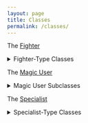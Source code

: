```yaml
---
layout: page
title: Classes
permalink: /classes/
---
```


The [Fighter](/class/fighter)
<details markdown="1">
  <summary>Fighter-Type Classes</summary>
  - The [Barbarian](/class/fighter/barbarian)
  - The [Bodybuilder](/class/fighter/cacus)
  - The [Horse / Horsefolk](/class/fighter/centaur)
  - The [Cyclops](/class/fighter/cyclopskin)
  - The [Lizardfolk](/class/fighter/lizardfolk)
  - The [Mutant](/class/fighter/mutant)
  - The [Ogre](/class/fighter/ogre)
</details>

The [Magic User](/class/magic-user)
<details markdown="1">
  <summary>Magic User Subclasses</summary>
  - **Spellcasting Classes**
  - [Wizard](/class/magic-user/wizard)
  - [Cleric](/class/magic-user/cleric)
  - [Diabolist](/class/magic-user/diabolist)
  - [Necromancer](/class/magic-user/necromancer)
  - **Monster Classes**
  - The [Elf](/class/magic-user/elf)
  - The [Goat](/class/magic-user/goat)
  - The [Nereid](/class/magic-user/nereid)
  - The [Tiefling](/class/magic-user/tiefling)
</details>

The [Specialist](/class/specialist)
<details markdown="1">
  <summary>Specialist-Type Classes</summary>
  - The [Butcher / Pigfolk](/class/specialist/pigfolk)
  - The [Dwarf](/class/specialist/dwarf)
  - The [Ettercap](/class/ettercap)
  - The [Goblins](/class/specialist/many-goblins)
  - The [Salamander](/class/specialist/salamander)
  - The [Three-Armed Giant Baby](/class/specialist/athach)
</details>
